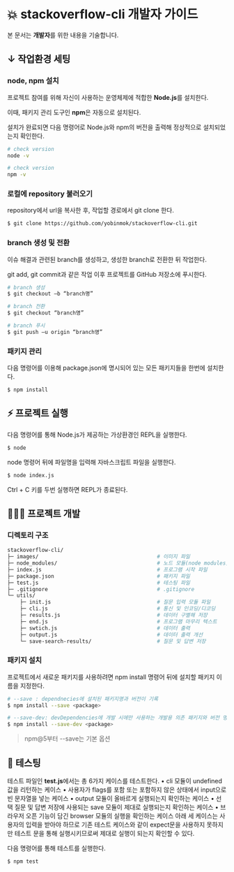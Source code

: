 
# 💥 stackoverflow-cli 개발자 가이드

본 문서는 <b>개발자</b>를 위한 내용을 기술합니다. 

## ↓ 작업환경 세팅
### node, npm 설치

프로젝트 참여를 위해 자신이 사용하는 운영체제에 적합한 **Node.js**를 설치한다.

이때, 패키지 관리 도구인 **npm**은 자동으로 설치된다.

설치가 완료되면 다음 명령어로 Node.js와 npm의 버전을 출력해 정상적으로 설치되었는지 확인한다.

```sh
# check version
node -v

# check version
npm -v
```

### 로컬에 repository 불러오기
repository에서 url을 복사한 후, 작업할 경로에서 git clone 한다.

```sh
$ git clone https://github.com/yobinmok/stackoverflow-cli.git
```

### branch 생성 및 전환

이슈 해결과 관련된 branch를 생성하고, 생성한 branch로 전환한 뒤 작업한다.

git add, git commit과 같은 작업 이후 프로젝트를 GitHub 저장소에 푸시한다. 

```sh
# branch 생성
$ git checkout –b “branch명”

# branch 전환
$ git checkout “branch명”

# branch 푸시
$ git push –u origin “branch명”
```

### 패키지 관리
다음 명령어를 이용해 package.json에 명시되어 있는 모든 패키지들을 한번에 설치한다.

```sh
$ npm install
```
## ⚡️ 프로젝트 실행

다음 명령어를 통해 Node.js가 제공하는 가상환경인 REPL을 실행한다. 

```sh
$ node
```
node 명령어 뒤에 파일명을 입력해 자바스크립트 파일을 실행한다. 

```sh
$ node index.js
```
Ctrl + C 키를 두번 실행하면 REPL가 종료된다.

## 👨🏻‍💻 프로젝트 개발

### 디렉토리 구조

```sh
stackoverflow-cli/
├─ images/										# 이미지 파일
├─ node_modules/								# 노드 모듈(node modules)
├─ index.js										# 프로그램 시작 파일
├─ package.json									# 패키지 파일
├─ test.js										# 테스팅 파일
├─ .gitignore									# .gitignore
└─ utils/							
	├─ init.js									# 질문 입력 모듈 파일
	├─ cli.js									# 통신 및 인코딩/디코딩
	├─ results.js								# 데이터 구별해 저장
	├─ end.js									# 프로그램 마무리 텍스트
	├─ swtich.js								# 데이터 출력 
	├─ output.js								# 데이터 출력 개선
	└─ save-search-results/						# 질문 및 답변 저장
```

### 패키지 설치

프로젝트에서 새로운 패키지를 사용하려면 npm install 명령어 뒤에 설치할 패키지 이름을 지정한다.

```sh
# --save : dependnecies에 설치된 패키지명과 버전이 기록
$ npm install --save <package>

# --save-dev: devDependencies에 개발 시에만 사용하는 개발용 의존 패키지와 버전 명시
$ npm install --save-dev <package>
```

> npm@5부터 --save는 기본 옵션

## 🔑 테스팅
테스트 파일인 **test.js**에서는 총 6가지 케이스를 테스트한다.
•	cli 모듈이 undefined값을 리턴하는 케이스
•	사용자가 flags를 포함 또는 포함하지 않은 상태에서 input으로 빈 문자열을 넣는 케이스
•	output 모듈이 올바르게 실행되는지 확인하는 케이스
•	선택 질문 및 답변 저장에 사용되는 save 모듈이 제대로 실행되는지 확인하는 케이스
•	브라우저 오픈 기능이 담긴 browser 모듈의 실행을 확인하는 케이스
아래 세 케이스는 사용자의 입력을 받아야 하므로 기존 테스트 케이스와 같이 expect문을 사용하지 못하지만 테스트 문을 통해 실행시키므로써 제대로 실행이 되는지 확인할 수 있다. 

다음 명령어를 통해 테스트를 실행한다.

```sh
$ npm test
```

